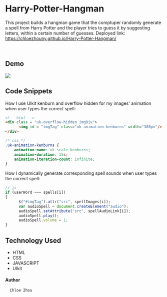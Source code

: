 # Harry-Potter-Hangman

This project builds a hangman game that the comptuper randomly generate a spell from Harry Potter and the player tries to guess it by suggesting letters, within a certain number of guesses.
Deployed link: https://chloezhouny.github.io/Harry-Potter-Hangman/

<br>

## Demo 

![](assets/images/word_guess_demo.gif)




## Code Snippets
How I use UIkit kenburn and overflow hidden for my images' animation when user types the correct spell:
````HTML
<!-- html -->
<div class = "uk-overflow-hidden imgDiv">
      <img id = "imgTag" class="uk-animation-kenburns" width="380px"/>
</div>
````

```` CSS
/* css */
.uk-animation-kenburns {
    animation-name: uk-scale-kenburns;
    animation-duration: 15s;
    animation-iteration-count: infinite;
}
````
How I dynamically generate corresponding spell sounds when user types the correct spell:

````JAVASCRIPT
// js
if (userWord === spells[i])
{
      $("#imgTag").attr("src", spellImages[i]);
      var audioSpell = document.createElement("audio"); 
      audioSpell.setAttribute("src", spellAudioLink[i]);
      audioSpell.play();
      audioSpell.volume = 1;		
}
````

## Technology Used

* HTML
* CSS
* JAVASCRIPT
* UIkit


#### Author
      Chloe Zhou

